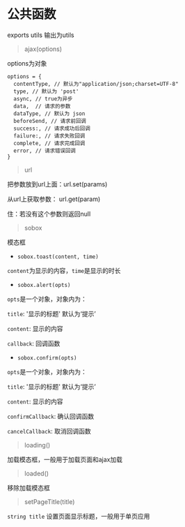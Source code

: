 # 公共函数

exports utils  输出为utils

> ajax(options)

options为对象

    options = {
      contentType, // 默认为"application/json;charset=UTF-8"
      type, // 默认为 'post'
      async, // true为异步
      data,  // 请求的参数
      dataType, // 默认为 json
      beforeSend, // 请求前回调
      success:, // 请求成功后回调
      failure:, // 请求失败回调
      complete, // 请求完成回调
      error, // 请求错误回调
    }


> url

把参数放到url上面：url.set(params)

从url上获取参数： url.get(param)

住：若没有这个参数则返回null

> sobox

模态框

- `sobox.toast(content, time)`

`content`为显示的内容，`time`是显示的时长

- `sobox.alert(opts)`

`opts`是一个对象，对象内为：

`title`: '显示的标题' 默认为‘提示’

`content`: 显示的内容

`callback`: 回调函数

- `sobox.confirm(opts)`

`opts`是一个对象，对象内为：

`title`: '显示的标题' 默认为‘提示’

`content`: 显示的内容

`confirmCallback`: 确认回调函数

`cancelCallback`: 取消回调函数

> loading()

加载模态框，一般用于加载页面和ajax加载

> loaded()

移除加载模态框

> setPageTitle(title)

`string title` 设置页面显示标题，一般用于单页应用
